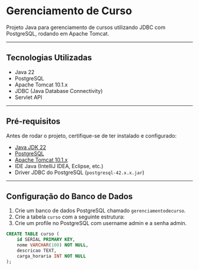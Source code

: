 # Gerenciamento de Curso

Projeto Java para gerenciamento de cursos utilizando JDBC com PostgreSQL, rodando em Apache Tomcat.

---

## Tecnologias Utilizadas

- Java 22
- PostgreSQL
- Apache Tomcat 10.1.x
- JDBC (Java Database Connectivity)
- Servlet API

---

## Pré-requisitos

Antes de rodar o projeto, certifique-se de ter instalado e configurado:

- [Java JDK 22](https://www.oracle.com/java/technologies/javase/jdk22-archive-downloads.html)
- [PostgreSQL](https://www.postgresql.org/download/)
- [Apache Tomcat 10.1.x](https://tomcat.apache.org/download-10.cgi)
- IDE Java (IntelliJ IDEA, Eclipse, etc.)
- Driver JDBC do PostgreSQL (`postgresql-42.x.x.jar`)

---

## Configuração do Banco de Dados

1. Crie um banco de dados PostgreSQL chamado `gerenciamentodecurso`.
2. Crie a tabela `curso` com a seguinte estrutura:
3. Crie um profile no PostgreSQL com username admin e a senha admin.

```sql
CREATE TABLE curso (
    id SERIAL PRIMARY KEY,
    nome VARCHAR(100) NOT NULL,
    descricao TEXT,
    carga_horaria INT NOT NULL
);
